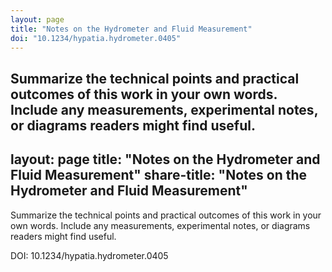 ```yaml
---
layout: page
title: "Notes on the Hydrometer and Fluid Measurement"
doi: "10.1234/hypatia.hydrometer.0405"
---
```


Summarize the technical points and practical outcomes of this work in your own words. Include any measurements, experimental notes, or diagrams readers might find useful.
---
layout: page
title: "Notes on the Hydrometer and Fluid Measurement"
share-title: "Notes on the Hydrometer and Fluid Measurement"
---

Summarize the technical points and practical outcomes of this work in your own words. Include any measurements, experimental notes, or diagrams readers might find useful.

DOI: 10.1234/hypatia.hydrometer.0405
